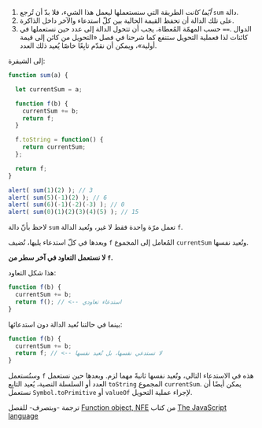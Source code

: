 1. *أيّما كانت* الطريقة التي سنستعملها ليعمل هذا الشيء، فلا بدّ أن تُرجع `‎sum‎` دالة.
2. على تلك الدالة أن تحفظ القيمة الحالية بين كلّ استدعاء والآخر داخل الذاكرة.
3. حسب المهمّة المُعطاة، يجب أن تتحول الدالة إلى عدد حين نستعملها في `‎==‎`. الدوال كائنات لذا فعملية التحويل ستنفع كما شرحنا في فصل «التحويل من كائن إلى قيمة أولية»، ويمكن أن نقدّم تابِعًا خاصًا يُعيد ذلك العدد.

إلى الشيفرة:

```js
function sum(a) {

  let currentSum = a;

  function f(b) {
    currentSum += b;
    return f;
  }

  f.toString = function() {
    return currentSum;
  };

  return f;
}

alert( sum(1)(2) ); // 3
alert( sum(5)(-1)(2) ); // 6
alert( sum(6)(-1)(-2)(-3) ); // 0
alert( sum(0)(1)(2)(3)(4)(5) ); // 15
```

لاحظ بأنّ دالة `‎sum‎` تعمل مرّة واحدة فقط لا غير، وتُعيد الدالة `‎f‎`.

وبعدها في كلّ استدعاء يليها، تُضيف `‎f‎` المُعامل إلى المجموع `‎currentSum‎` وتُعيد نفسها.

**لا نستعمل التعاود في آخر سطر من `‎f‎`.**

هذا شكل التعاود:

```js
function f(b) {
  currentSum += b;
  return f(); // <-- استدعاء تعاودي
}
```

بينما في حالتنا نُعيد الدالة دون استدعائها:

```js
function f(b) {
  currentSum += b;
  return f; // <-- لا تستدعي نفسها، بل تُعيد نفسها
}
```

وستُستعمل `‎f‎` هذه في الاستدعاء التالي، وتُعيد نفسها ثانيةً مهما لزم. وبعدها حين نستعمل العدد أو السلسلة النصية، يُعيد التابِع `‎toString‎` المجموع `‎currentSum‎`. يمكن أيضًا أن نستعمل `‎Symbol.toPrimitive‎` أو `‎valueOf‎` لإجراء عملية التحويل.

ترجمة -وبتصرف- للفصل [Function object, NFE](https://javascript.info/function-object) من كتاب [The JavaScript language](https://javascript.info/js)



